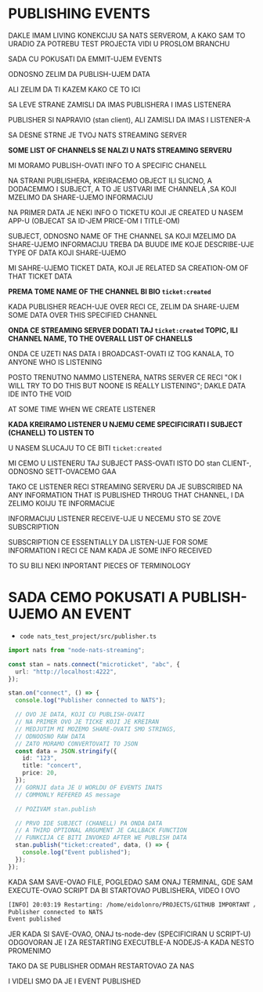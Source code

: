 # PUBLISHING EVENTS

DAKLE IMAM LIVING KONEKCIJU SA NATS SERVEROM, A KAKO SAM TO URADIO ZA POTREBU TEST PROJECTA VIDI U PROSLOM BRANCHU

SADA CU POKUSATI DA EMMIT-UJEM EVENTS

ODNOSNO ZELIM DA PUBLISH-UJEM DATA

ALI ZELIM DA TI KAZEM KAKO CE TO ICI

SA LEVE STRANE ZAMISLI DA IMAS PUBLISHERA I IMAS LISTENERA

PUBLISHER SI NAPRAVIO (stan client), ALI ZAMISLI DA IMAS I LISTENER-A

SA DESNE STRNE JE TVOJ NATS STREAMING SERVER

**SOME LIST OF CHANNELS SE NALZI U NATS STREAMING SERVERU**

MI MORAMO PUBLISH-OVATI INFO TO A SPECIFIC CHANELL

NA STRANI PUBLISHERA, KREIRACEMO OBJECT ILI SLICNO, A DODACEMMO I SUBJECT, A TO JE USTVARI IME CHANNELA ,SA KOJI MZELIMO DA SHARE-UJEMO INFORMACIJU

NA PRIMER DATA JE NEKI INFO O TICKETU KOJI JE CREATED U NASEM APP-U (OBJECAT SA ID-JEM PRICE-OM I TITLE-OM)

SUBJECT, ODNOSNO NAME OF THE CHANNEL SA KOJI MZELIMO DA SHARE-UJEMO INFORMACIJU TREBA DA BUUDE IME KOJE DESCRIBE-UJE TYPE OF DATA KOJI SHARE-UJEMO

MI SAHRE-UJEMO TICKET DATA, KOJI JE RELATED SA CREATION-OM OF THAT TICKET DATA

**PREMA TOME NAME OF THE CHANNEL BI BIO `ticket:created`**

KADA PUBLISHER REACH-UJE OVER RECI CE, ZELIM DA SHARE-UJEM SOME DATA OVER THIS SPECIFIED CHANNEL 

**ONDA CE STREAMING SERVER DODATI TAJ `ticket:created` TOPIC, ILI CHANNEL NAME, TO THE OVERALL LIST OF CHANELLS**

ONDA CE UZETI NAS DATA I BROADCAST-OVATI IZ TOG KANALA, TO ANYONE WHO IS LISTENING

POSTO TRENUTNO NAMMO LISTENERA, NATRS SERVER CE RECI "OK I WILL TRY TO DO THIS BUT NOONE IS REALLY LISTENING"; DAKLE DATA IDE INTO THE VOID

AT SOME TIME WHEN WE CREATE LISTENER

**KADA KREIRAMO LISTENER U NJEMU CEME SPECIFICIRATI I SUBJECT (CHANELL) TO LISTEN TO**

U NASEM SLUCAJU TO CE BITI `ticket:created`

MI CEMO U LISTENERU TAJ SUBJECT PASS-OVATI ISTO DO stan CLIENT-, ODNOSNO SETT-OVACEMO GAA

TAKO CE LISTENER RECI STREAMING SERVERU DA JE SUBSCRIBED NA ANY INFORMATION THAT IS PUBLISHED THROUG THAT CHANNEL, I DA ZELIMO KOIJU TE INFORMACIJE

INFORMACIJU LISTENER RECEIVE-UJE U NECEMU STO SE ZOVE SUBSCRIPTION

SUBSCRIPTION CE ESSENTIALLY DA LISTEN-UJE FOR SOME INFORMATION I RECI CE NAM KADA JE SOME INFO RECEIVED

TO SU BILI NEKI INPORTANT PIECES OF TERMINOLOGY

# SADA CEMO POKUSATI A PUBLISH-UJEMO AN EVENT

- `code nats_test_project/src/publisher.ts`

```ts
import nats from "node-nats-streaming";

const stan = nats.connect("microticket", "abc", {
  url: "http://localhost:4222",
});

stan.on("connect", () => {
  console.log("Publisher connected to NATS");

  // OVO JE DATA, KOJI CU PUBLISH-OVATI
  // NA PRIMER OVO JE TICKE KOJI JE KREIRAN
  // MEDJUTIM MI MOZEMO SHARE-OVATI SMO STRINGS,
  // ODNOOSNO RAW DATA
  // ZATO MORAMO CONVERTOVATI TO JSON
  const data = JSON.stringify({
    id: "123",
    title: "concert",
    price: 20,
  });
  // GORNJI data JE U WORLDU OF EVENTS INATS
  // COMMONLY REFERED AS message

  // POZIVAM stan.publish

  // PRVO IDE SUBJECT (CHANELL) PA ONDA DATA
  // A THIRD OPTIONAL ARGUMENT JE CALLBACK FUNCTION
  // FUNKCIJA CE BITI INVOKED AFTER WE PUBLISH DATA
  stan.publish("ticket:created", data, () => {
    console.log("Event published");
  });
});
```

KADA SAM SAVE-OVAO FILE, POGLEDAO SAM ONAJ TERMINAL, GDE SAM EXECUTE-OVAO SCRIPT DA BI STARTOVAO PUBLISHERA, VIDEO I OVO

```zsh
[INFO] 20:03:19 Restarting: /home/eidolonro/PROJECTS/GITHUB IMPORTANT /EXPLORING MICROSERVICES/2_microticket/nats_test_project/src/publisher.ts has been modified
Publisher connected to NATS
Event published
```

JER KADA SI SAVE-OVAO, ONAJ ts-node-dev (SPECIFICIRAN U SCRIPT-U) ODGOVORAN JE I ZA RESTARTING EXECUTBLE-A NODEJS-A KADA NESTO PROMENIMO

TAKO DA SE PUBLISHER ODMAH RESTARTOVAO ZA NAS

I VIDELI SMO DA JE I EVENT PUBLISHED
